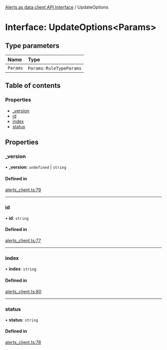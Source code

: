 [Alerts as data client API Interface](../alerts_client_api.md) / UpdateOptions

# Interface: UpdateOptions<Params\>

## Type parameters

| Name | Type |
| :------ | :------ |
| `Params` | `Params`: `RuleTypeParams` |

## Table of contents

### Properties

- [\_version](updateoptions.md#_version)
- [id](updateoptions.md#id)
- [index](updateoptions.md#index)
- [status](updateoptions.md#status)

## Properties

### \_version

• **\_version**: `undefined` \| `string`

#### Defined in

[alerts_client.ts:79](https://github.com/elastic/kibana/blob/42f5a948210/x-pack/plugins/rule_registry/server/alert_data_client/alerts_client.ts#L79)

___

### id

• **id**: `string`

#### Defined in

[alerts_client.ts:77](https://github.com/elastic/kibana/blob/42f5a948210/x-pack/plugins/rule_registry/server/alert_data_client/alerts_client.ts#L77)

___

### index

• **index**: `string`

#### Defined in

[alerts_client.ts:80](https://github.com/elastic/kibana/blob/42f5a948210/x-pack/plugins/rule_registry/server/alert_data_client/alerts_client.ts#L80)

___

### status

• **status**: `string`

#### Defined in

[alerts_client.ts:78](https://github.com/elastic/kibana/blob/42f5a948210/x-pack/plugins/rule_registry/server/alert_data_client/alerts_client.ts#L78)
